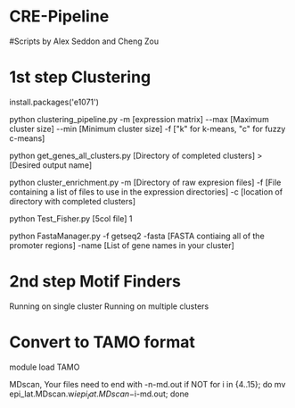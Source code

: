 # CRE-Pipeline

#Scripts by Alex Seddon and Cheng Zou
# 1st step Clustering

install.packages('e1071')

python clustering_pipeline.py -m [expression matrix] --max [Maximum cluster size] --min [Minimum cluster size] -f ["k" for k-means, "c" for fuzzy c-means]

python get_genes_all_clusters.py [Directory of completed clusters] > [Desired output name]

python cluster_enrichment.py -m [Directory of raw expresion files] -f [File containing a list of files to use in the expression directories] -c [location of directory with completed clusters]

python Test_Fisher.py [5col file] 1 

python FastaManager.py -f getseq2 -fasta [FASTA contiaing all of the promoter regions] -name [List of gene names in your cluster]

# 2nd step Motif Finders

Running on single cluster
Running on multiple clusters

# Convert to TAMO format

module load TAMO

MDscan, Your files need to end with -n-md.out if NOT
for i in {4..15}; do mv epi_lat.MDscan.w$i epi_lat.MDscan-$i-md.out; done

